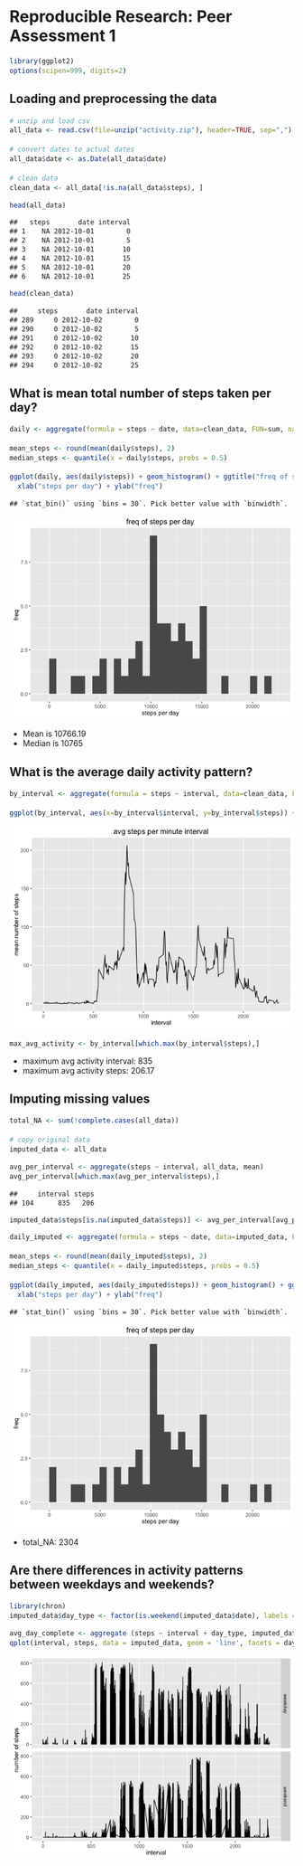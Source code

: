 # Reproducible Research: Peer Assessment 1



```r
library(ggplot2)
options(scipen=999, digits=2)
```

## Loading and preprocessing the data

```r
# unzip and load csv
all_data <- read.csv(file=unzip("activity.zip"), header=TRUE, sep=",")

# convert dates to actual dates
all_data$date <- as.Date(all_data$date)

# clean data
clean_data <- all_data[!is.na(all_data$steps), ]
```


```r
head(all_data)
```

```
##   steps       date interval
## 1    NA 2012-10-01        0
## 2    NA 2012-10-01        5
## 3    NA 2012-10-01       10
## 4    NA 2012-10-01       15
## 5    NA 2012-10-01       20
## 6    NA 2012-10-01       25
```

```r
head(clean_data)
```

```
##     steps       date interval
## 289     0 2012-10-02        0
## 290     0 2012-10-02        5
## 291     0 2012-10-02       10
## 292     0 2012-10-02       15
## 293     0 2012-10-02       20
## 294     0 2012-10-02       25
```

## What is mean total number of steps taken per day?

```r
daily <- aggregate(formula = steps ~ date, data=clean_data, FUN=sum, na.rm=TRUE)

mean_steps <- round(mean(daily$steps), 2)
median_steps <- quantile(x = daily$steps, probs = 0.5)

ggplot(daily, aes(daily$steps)) + geom_histogram() + ggtitle("freq of steps per day") +
  xlab("steps per day") + ylab("freq")
```

```
## `stat_bin()` using `bins = 30`. Pick better value with `binwidth`.
```

![](PA1_template_files/figure-html/mean_total_per_day-1.png)

- Mean is 10766.19
- Median is 10765

## What is the average daily activity pattern?

```r
by_interval <- aggregate(formula = steps ~ interval, data=clean_data, FUN=mean, na.rm=TRUE)

ggplot(by_interval, aes(x=by_interval$interval, y=by_interval$steps)) + geom_line() + ggtitle("avg steps per minute interval") + xlab("interval") + ylab("mean number of steps")
```

![](PA1_template_files/figure-html/graph2-1.png)

```r
max_avg_activity <- by_interval[which.max(by_interval$steps),]
```

- maximum avg activity interval: 835
- maximum avg activity steps: 206.17

## Imputing missing values

```r
total_NA <- sum(!complete.cases(all_data))

# copy original data
imputed_data <- all_data
```


```r
avg_per_interval <- aggregate(steps ~ interval, all_data, mean)
avg_per_interval[which.max(avg_per_interval$steps),]
```

```
##     interval steps
## 104      835   206
```

```r
imputed_data$steps[is.na(imputed_data$steps)] <- avg_per_interval[avg_per_interval$interval == imputed_data$interval[is.na(imputed_data$steps)], 'steps']
```


```r
daily_imputed <- aggregate(formula = steps ~ date, data=imputed_data, FUN=sum, na.rm=TRUE)

mean_steps <- round(mean(daily_imputed$steps), 2)
median_steps <- quantile(x = daily_imputed$steps, probs = 0.5)

ggplot(daily_imputed, aes(daily_imputed$steps)) + geom_histogram() + ggtitle("freq of steps per day") +
  xlab("steps per day") + ylab("freq")
```

```
## `stat_bin()` using `bins = 30`. Pick better value with `binwidth`.
```

![](PA1_template_files/figure-html/imputing_graph-1.png)

- total_NA: 2304

## Are there differences in activity patterns between weekdays and weekends?

```r
library(chron)
imputed_data$day_type <- factor(is.weekend(imputed_data$date), labels = c('weekday', 'weekend'))
```


```r
avg_day_complete <- aggregate (steps ~ interval + day_type, imputed_data, mean)
qplot(interval, steps, data = imputed_data, geom = 'line', facets = day_type ~ ., xlab = 'interval', ylab = 'number of steps')
```

![](PA1_template_files/figure-html/graph_week-1.png)

